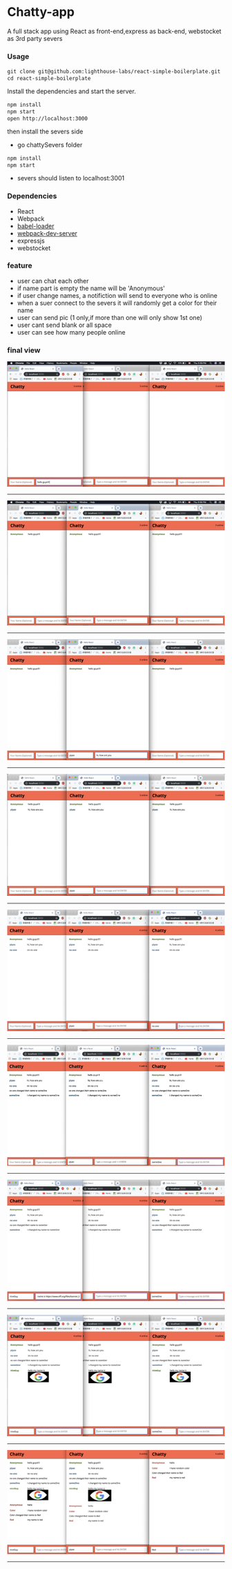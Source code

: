 Chatty-app
=====================

A full stack app using React as front-end,express as back-end, webstocket as 3rd party severs

### Usage

```
git clone git@github.com:lighthouse-labs/react-simple-boilerplate.git
cd react-simple-boilerplate
```
Install the dependencies and start the server.

```
npm install
npm start
open http://localhost:3000
```
then install the severs side
* go chattySevers folder
```
npm install
npm start
```
* severs should listen to localhost:3001
### Dependencies

* React
* Webpack
* [babel-loader](https://github.com/babel/babel-loader)
* [webpack-dev-server](https://github.com/webpack/webpack-dev-server)
* expressjs
* webstocket
### feature
* user can chat each other
* if name part is empty the name will be 'Anonymous'
* if user change names, a notifiction will send to everyone who is online
* when a suer connect to the severs it will randomly get a color for their name
* user can send pic (1 only,if more than one will only show 1st one)
* user cant send blank or all space
* user can see how many people online
### final view
!['screenshot'](src/screentshoot/1.png)
***
!['screenshot'](src/screentshoot/2.png)
***
!['screenshot'](src/screentshoot/3.png)
***
!['screenshot'](src/screentshoot/4.png)
***
!['screenshot'](src/screentshoot/5.png)
***
!['screenshot'](src/screentshoot/6.png)
***
!['screenshot'](src/screentshoot/7.png)
***
!['screenshot'](src/screentshoot/8.png)
***
!['screenshot'](src/screentshoot/9.png)
***

